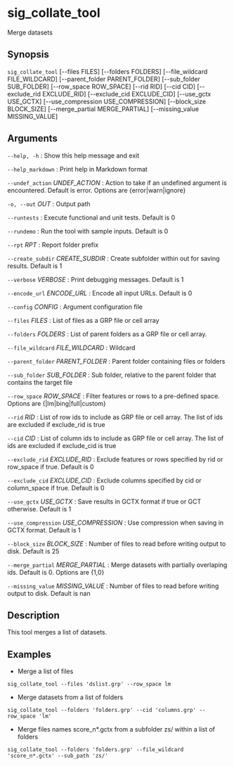 # sig_collate_tool
Merge datasets

## Synopsis
`sig_collate_tool` [--files FILES] 
[--folders FOLDERS] [--file_wildcard FILE_WILDCARD] [--parent_folder PARENT_FOLDER] 
[--sub_folder SUB_FOLDER] [--row_space ROW_SPACE] [--rid RID] [--cid CID] [--exclude_rid 
EXCLUDE_RID] [--exclude_cid EXCLUDE_CID] [--use_gctx USE_GCTX] [--use_compression 
USE_COMPRESSION] [--block_size BLOCK_SIZE] [--merge_partial MERGE_PARTIAL] 
[--missing_value MISSING_VALUE]

## Arguments

`--help, -h`
: Show this help message and exit

`--help_markdown`
: Print help in Markdown format

`--undef_action` *UNDEF_ACTION*
: Action to take if an undefined argument is encountered. Default is error. 
Options are {error|warn|ignore}

`-o, --out` *OUT*
: Output path

`--runtests`
: Execute functional and unit tests. Default is 0

`--rundemo`
: Run the tool with sample inputs. Default is 0

`--rpt` *RPT*
: Report folder prefix

`--create_subdir` *CREATE_SUBDIR*
: Create subfolder within out for saving results. Default is 1

`--verbose` *VERBOSE*
: Print debugging messages. Default is 1

`--encode_url` *ENCODE_URL*
: Encode all input URLs. Default is 0

`--config` *CONFIG*
: Argument configuration file

`--files` *FILES*
: List of files as a GRP file or cell array

`--folders` *FOLDERS*
: List of parent folders as a GRP file or cell array.

`--file_wildcard` *FILE_WILDCARD*
: Wildcard

`--parent_folder` *PARENT_FOLDER*
: Parent folder containing files or folders

`--sub_folder` *SUB_FOLDER*
: Sub folder, relative to the parent folder that contains the target file

`--row_space` *ROW_SPACE*
: Filter features or rows to a pre-defined space. Options are 
{|lm|bing|full|custom}

`--rid` *RID*
: List of row ids to include as GRP file or cell array. The list of ids are 
excluded if exclude_rid is true

`--cid` *CID*
: List of column ids to include as GRP file or cell array. The list of ids are 
excluded if exclude_cid is true

`--exclude_rid` *EXCLUDE_RID*
: Exclude features or rows specified by rid or row_space if true. Default is 0

`--exclude_cid` *EXCLUDE_CID*
: Exclude columns specified by cid or column_space if true. Default is 0

`--use_gctx` *USE_GCTX*
: Save results in GCTX format if true or GCT otherwise. Default is 1

`--use_compression` *USE_COMPRESSION*
: Use compression when saving in GCTX format. Default is 1

`--block_size` *BLOCK_SIZE*
: Number of files to read before writing output to disk. Default is 25

`--merge_partial` *MERGE_PARTIAL*
: Merge datasets with partially overlaping ids. Default is 0. Options are {1,0}

`--missing_value` *MISSING_VALUE*
: Number of files to read before writing output to disk. Default is nan

## Description
This tool merges a list of datasets.
 
## Examples
 
- Merge a list of files
 
`sig_collate_tool --files 'dslist.grp' --row_space lm`
 
- Merge datasets from a list of folders
 
`sig_collate_tool --folders 'folders.grp' --cid 'columns.grp' --row_space 'lm'`
 
- Merge files names score_n*.gctx from a subfolder zs/ within a list of folders
 
`sig_collate_tool --folders 'folders.grp' --file_wildcard 'score_n*.gctx' --sub_path 'zs/'`
 
 

